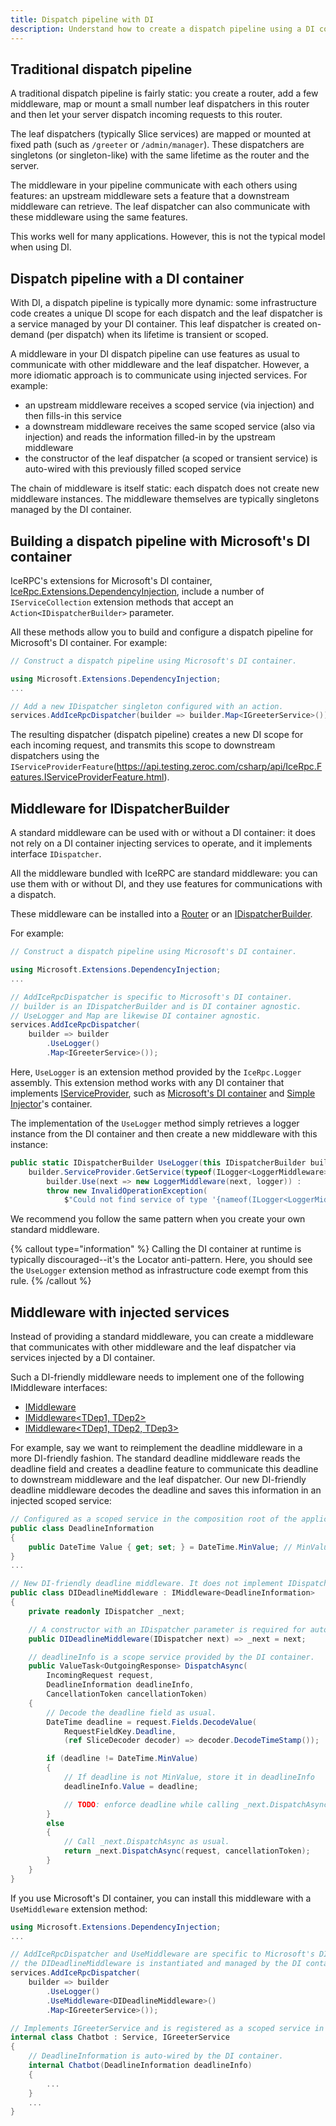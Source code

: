 ```yaml
---
title: Dispatch pipeline with DI
description: Understand how to create a dispatch pipeline using a DI container.
---
```


## Traditional dispatch pipeline

A traditional dispatch pipeline is fairly static: you create a router, add a few middleware, map or mount a small number
leaf dispatchers in this router and then let your server dispatch incoming requests to this router.

The leaf dispatchers (typically Slice services) are mapped or mounted at fixed path (such as `/greeter` or
`/admin/manager`). These dispatchers are singletons (or singleton-like) with the same lifetime as the router and the
server.

The middleware in your pipeline communicate with each others using features: an upstream middleware sets a feature
that a downstream middleware can retrieve. The leaf dispatcher can also communicate with these middleware using the same
features.

This works well for many applications. However, this is not the typical model when using DI.

## Dispatch pipeline with a DI container

With DI, a dispatch pipeline is typically more dynamic: some infrastructure code creates a unique DI scope for each
dispatch and the leaf dispatcher is a service managed by your DI container. This leaf dispatcher is created
on-demand (per dispatch) when its lifetime is transient or scoped.

A middleware in your DI dispatch pipeline can use features as usual to communicate with other middleware and the leaf
dispatcher. However, a more idiomatic approach is to communicate using injected services. For example:
 - an upstream middleware receives a scoped service (via injection) and then fills-in this service
 - a downstream middleware receives the same scoped service (also via injection) and reads the information filled-in by
 the upstream middleware
 - the constructor of the leaf dispatcher (a scoped or transient service) is auto-wired with this previously filled
scoped service

The chain of middleware is itself static: each dispatch does not create new middleware instances. The middleware
themselves are typically singletons managed by the DI container.

## Building a dispatch pipeline with Microsoft's DI container

IceRPC's extensions for Microsoft's DI container, [IceRpc.Extensions.DependencyInjection](https://github.com/icerpc/icerpc-csharp/tree/main/src/IceRpc.Extensions.DependencyInjection),
include a number of  `IServiceCollection` extension methods that accept an `Action<IDispatcherBuilder>` parameter.

All these methods allow you to build and configure a dispatch pipeline for Microsoft's DI container. For example:

```csharp
// Construct a dispatch pipeline using Microsoft's DI container.

using Microsoft.Extensions.DependencyInjection;
...

// Add a new IDispatcher singleton configured with an action.
services.AddIceRpcDispatcher(builder => builder.Map<IGreeterService>());
```

The resulting dispatcher (dispatch pipeline) creates a new DI scope for each incoming request, and transmits this scope
to downstream dispatchers using the
`IServiceProviderFeature`(https://api.testing.zeroc.com/csharp/api/IceRpc.Features.IServiceProviderFeature.html).

## Middleware for IDispatcherBuilder

A standard middleware can be used with or without a DI container: it does not rely on a DI container injecting services
to operate, and it implements interface `IDispatcher`.

All the middleware bundled with IceRPC are standard middleware: you can use them with or without DI, and they use
features for communications with a dispatch.

These middleware can be installed into a [Router](https://api.testing.zeroc.com/csharp/api/IceRpc.Router.html) or an
[IDispatcherBuilder](https://api.testing.zeroc.com/csharp/api/IceRpc.Builder.IDispatcherBuilder.html).

For example:

```csharp
// Construct a dispatch pipeline using Microsoft's DI container.

using Microsoft.Extensions.DependencyInjection;
...

// AddIceRpcDispatcher is specific to Microsoft's DI container.
// builder is an IDispatcherBuilder and is DI container agnostic.
// UseLogger and Map are likewise DI container agnostic.
services.AddIceRpcDispatcher(
    builder => builder
        .UseLogger()
        .Map<IGreeterService>());
```

Here, `UseLogger` is an extension method provided by the `IceRpc.Logger` assembly. This extension method works with any
DI container that implements
[IServiceProvider](https://learn.microsoft.com/en-us/dotnet/api/system.iserviceprovider?view=net-7.0), such as
[Microsoft's DI container](https://learn.microsoft.com/en-us/dotnet/core/extensions/dependency-injection)
and [Simple Injector](https://simpleinjector.org/)'s container.

The implementation of the `UseLogger` method simply retrieves a logger instance from the DI container and then create
a new middleware with this instance:

```csharp
public static IDispatcherBuilder UseLogger(this IDispatcherBuilder builder) =>
    builder.ServiceProvider.GetService(typeof(ILogger<LoggerMiddleware>)) is ILogger logger ?
        builder.Use(next => new LoggerMiddleware(next, logger)) :
        throw new InvalidOperationException(
            $"Could not find service of type '{nameof(ILogger<LoggerMiddleware>)}' in the service container.");
```

We recommend you follow the same pattern when you create your own standard middleware.

{% callout type="information" %}
Calling the DI container at runtime is typically discouraged--it's the Locator anti-pattern. Here, you should see the
`UseLogger` extension method as infrastructure code exempt from this rule.
{% /callout %}

## Middleware with injected services

Instead of providing a standard middleware, you can create a middleware that communicates with other middleware and the
leaf dispatcher via services injected by a DI container.

Such a DI-friendly middleware needs to implement one of the following IMiddleware interfaces:
- [IMiddleware<TDep>](csharp:IceRpc.IMiddleware-1)
- [IMiddleware<TDep1, TDep2>](csharp:IceRpc.IMiddleware-2)
- [IMiddleware<TDep1, TDep2, TDep3>](csharp:IceRpc.IMiddleware-3)

For example, say we want to reimplement the deadline middleware in a more DI-friendly fashion. The standard deadline
middleware reads the deadline field and creates a deadline feature to communicate this deadline to downstream middleware
and the leaf dispatcher. Our new DI-friendly deadline middleware decodes the deadline and saves this information in an
injected scoped service:

```csharp
// Configured as a scoped service in the composition root of the application.
public class DeadlineInformation
{
    public DateTime Value { get; set; } = DateTime.MinValue; // MinValue means no deadline.
}
...

// New DI-friendly deadline middleware. It does not implement IDispatcher.
public class DIDeadlineMiddleware : IMiddleware<DeadlineInformation>
{
    private readonly IDispatcher _next;

    // A constructor with an IDispatcher parameter is required for auto-wiring.
    public DIDeadlineMiddleware(IDispatcher next) => _next = next;

    // deadlineInfo is a scope service provided by the DI container.
    public ValueTask<OutgoingResponse> DispatchAsync(
        IncomingRequest request,
        DeadlineInformation deadlineInfo,
        CancellationToken cancellationToken)
    {
        // Decode the deadline field as usual.
        DateTime deadline = request.Fields.DecodeValue(
            RequestFieldKey.Deadline,
            (ref SliceDecoder decoder) => decoder.DecodeTimeStamp());

        if (deadline != DateTime.MinValue)
        {
            // If deadline is not MinValue, store it in deadlineInfo
            deadlineInfo.Value = deadline;

            // TODO: enforce deadline while calling _next.DispatchAsync.
        }
        else
        {
            // Call _next.DispatchAsync as usual.
            return _next.DispatchAsync(request, cancellationToken);
        }
    }
}
```

If you use Microsoft's DI container, you can install this middleware with a `UseMiddleware` extension method:

```csharp
using Microsoft.Extensions.DependencyInjection;
...

// AddIceRpcDispatcher and UseMiddleware are specific to Microsoft's DI container;
// the DIDeadlineMiddleware is instantiated and managed by the DI container.
services.AddIceRpcDispatcher(
    builder => builder
        .UseLogger()
        .UseMiddleware<DIDeadlineMiddleware>()
        .Map<IGreeterService>());

// Implements IGreeterService and is registered as a scoped service in the DI container.
internal class Chatbot : Service, IGreeterService
{
    // DeadlineInformation is auto-wired by the DI container.
    internal Chatbot(DeadlineInformation deadlineInfo)
    {
        ...
    }
    ...
}
```
